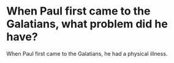 # When Paul first came to the Galatians, what problem did he have?

When Paul first came to the Galatians, he had a physical illness.
